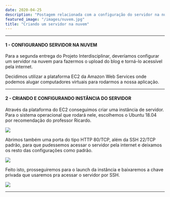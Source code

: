 ```yaml
---
date: 2020-04-25
description: "Postagem relacionada com a configuração do servidor na nuvem."
featured_image: "/images/nuvem.jpg"
title: "Criando um servidor na nuvem"
---
```


---

#### 1 - CONFIGURANDO SERVIDOR NA NUVEM

Para a segunda entrega do Projeto Interdisciplinar, deveríamos configurar um servidor na nuvem para fazermos o upload do blog e torná-lo acessível pela internet. 

Decidimos utilizar a plataforma EC2 da Amazon Web Services onde podemos alugar computadores virtuais para rodarmos a nossa aplicação.

---
#### 2 - CRIANDO E CONFIGURANDO INSTÂNCIA DO SERVIDOR

Através da plataforma do EC2 conseguimos criar uma instância de servidor. Para o sistema operacional que rodará nele, escolhemos o Ubuntu 18.04 por recomendação do professor Ricardo.

![](/images/instancia.png)

Abrimos também uma porta do tipo HTTP 80/TCP, além da SSH 22/TCP padrão, para que pudessemos acessar o servidor pela internet e deixamos os resto das configurações como padrão.

![](/images/instancia2.png)

Feito isto, prosseguiremos para o launch da instância e baixaremos a chave privada que usaremos pra acessar o servidor por SSH.

![](/images/instancia3.png)

---